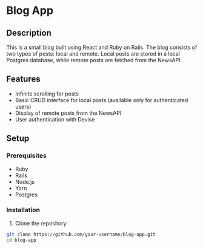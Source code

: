 # Blog App

## Description

This is a small blog built using React and Ruby on Rails. The blog consists of two types of posts: local and remote. Local posts are stored in a local Postgres database, while remote posts are fetched from the NewsAPI.

## Features

- Infinite scrolling for posts
- Basic CRUD interface for local posts (available only for authenticated users)
- Display of remote posts from the NewsAPI
- User authentication with Devise

## Setup

### Prerequisites

- Ruby
- Rails
- Node.js
- Yarn
- Postgres

### Installation

1. Clone the repository:

```sh
git clone https://github.com/your-username/blog-app.git
cd blog-app
```
